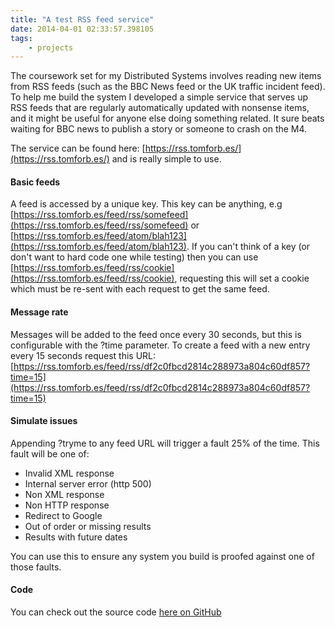 ```yaml
---
title: "A test RSS feed service"
date: 2014-04-01 02:33:57.398105
tags:
    - projects
---
```


The coursework set for my Distributed Systems involves reading new items from RSS feeds (such as the BBC News feed or the UK traffic incident feed). To help me build the system I developed a simple service that serves up RSS feeds that are regularly automatically updated with nonsense items, and it might be useful for anyone else doing something related. It sure beats waiting for BBC news to publish a story or someone to crash on the M4.

The service can be found here: [https://rss.tomforb.es/](https://rss.tomforb.es/) and is really simple to use.

#### Basic feeds

A feed is accessed by a unique key. This key can be anything, e.g [https://rss.tomforb.es/feed/rss/somefeed](https://rss.tomforb.es/feed/rss/somefeed) or [https://rss.tomforb.es/feed/atom/blah123](https://rss.tomforb.es/feed/atom/blah123). If you can't think of a key (or don't want to hard code one while testing) then you can use [https://rss.tomforb.es/feed/rss/cookie](https://rss.tomforb.es/feed/rss/cookie), requesting this will set a cookie which must be re-sent with each request to get the same feed.

#### Message rate

Messages will be added to the feed once every 30 seconds, but this is configurable with the ?time parameter. To create a feed with a new entry every 15 seconds request this URL: [https://rss.tomforb.es/feed/rss/df2c0fbcd2814c288973a804c60df857?time=15](https://rss.tomforb.es/feed/rss/df2c0fbcd2814c288973a804c60df857?time=15)

#### Simulate issues

Appending ?tryme to any feed URL will trigger a fault 25% of the time. This fault will be one of:

   * Invalid XML response
   * Internal server error (http 500)
   * Non XML response
   * Non HTTP response
   * Redirect to Google
   * Out of order or missing results
   * Results with future dates

You can use this to ensure any system you build is proofed against one of those faults.

#### Code
You can check out the source code [here on GitHub](https://github.com/orf/feedtester)
    